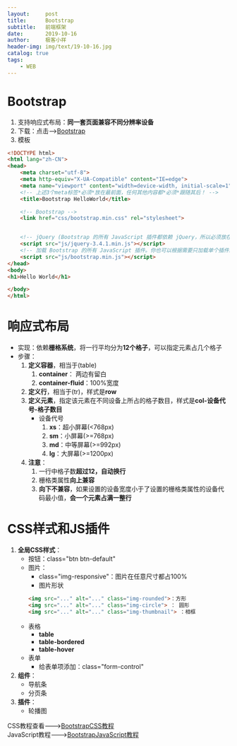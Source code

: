 ```yaml
---
layout:     post                   
title:      Bootstrap
subtitle:   前端框架               
date:       2019-10-16               
author:     极客小祥                      
header-img: img/text/19-10-16.jpg   
catalog: true              
tags:                                
    - WEB
---
```


# Bootstrap
1. 支持响应式布局：**同一套页面兼容不同分辨率设备**
2. 下载：点击-->[Bootstrap](https://v3.bootcss.com)
3. 模板

```html
<!DOCTYPE html>
<html lang="zh-CN">
<head>
    <meta charset="utf-8">
    <meta http-equiv="X-UA-Compatible" content="IE=edge">
    <meta name="viewport" content="width=device-width, initial-scale=1">
    <!-- 上述3个meta标签*必须*放在最前面，任何其他内容都*必须*跟随其后！ -->
    <title>Bootstrap HelloWorld</title>

    <!-- Bootstrap -->
    <link href="css/bootstrap.min.css" rel="stylesheet">


    <!-- jQuery (Bootstrap 的所有 JavaScript 插件都依赖 jQuery，所以必须放在前边) -->
    <script src="js/jquery-3.4.1.min.js"></script>
    <!-- 加载 Bootstrap 的所有 JavaScript 插件。你也可以根据需要只加载单个插件。 -->
    <script src="js/bootstrap.min.js"></script>
</head>
<body>
<h1>Hello World</h1>

</body>
</html>
```

# 响应式布局
* 实现：依赖**栅格系统**，将一行平均分为**12个格子**，可以指定元素占几个格子
* 步骤：
    1. **定义容器**，相当于\(table\)
        1. **container**： 两边有留白
        2. **container-fluid**：100%宽度
    2. **定义行**，相当于\(tr\)，样式是**row**
    3. **定义元素**，指定该元素在不同设备上所占的格子数目，样式是**col-设备代号-格子数目**
        * 设备代号
            1. **xs**：超小屏幕\(<768px\)
            2. **sm**：小屏幕\(>=768px\)
            3. **md**：中等屏幕\(>=992px\)
            4. **lg**：大屏幕\(>=1200px\)
    4. **注意**：
        1. 一行中格子数**超过12，自动换行**
        2. 栅格类属性**向上兼容**
        3. **向下不兼容**，如果设置的设备宽度小于了设置的栅格类属性的设备代码最小值，**会一个元素占满一整行**


# CSS样式和JS插件
1. **全局CSS样式**：
    * 按钮：class="btn btn-default"
    * 图片：
        *  class="img-responsive"：图片在任意尺寸都占100%
        *  图片形状
        ```html
        <img src="..." alt="..." class="img-rounded">：方形
        <img src="..." alt="..." class="img-circle"> ： 圆形
        <img src="..." alt="..." class="img-thumbnail"> ：相框
        ```
    * 表格
        * **table**
        * **table-bordered**
        * **table-hover**
    * 表单
        * 给表单项添加：class="form-control" 
2. **组件**：
    * 导航条
    * 分页条
3. **插件**：
    * 轮播图

CSS教程查看--->[BootstrapCSS教程](https://v3.bootcss.com/css/)<br/>
JavaScript教程--->[BootstrapJavaScript教程](https://v3.bootcss.com/javascript/)